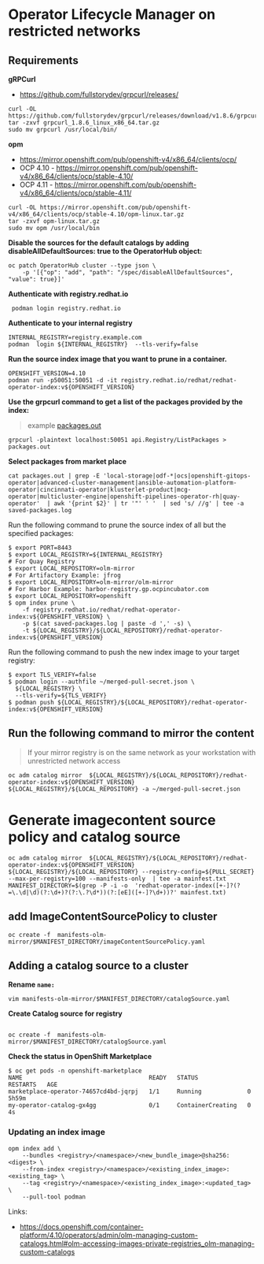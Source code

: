 # Operator Lifecycle Manager on restricted networks


## Requirements 

**gRPCurl**
* https://github.com/fullstorydev/grpcurl/releases/
```
curl -OL https://github.com/fullstorydev/grpcurl/releases/download/v1.8.6/grpcurl_1.8.6_linux_x86_64.tar.gz
tar -zxvf grpcurl_1.8.6_linux_x86_64.tar.gz
sudo mv grpcurl /usr/local/bin/
```


**opm**
* https://mirror.openshift.com/pub/openshift-v4/x86_64/clients/ocp/
* OCP 4.10 - https://mirror.openshift.com/pub/openshift-v4/x86_64/clients/ocp/stable-4.10/
* OCP 4.11 - https://mirror.openshift.com/pub/openshift-v4/x86_64/clients/ocp/stable-4.11/
```
curl -OL https://mirror.openshift.com/pub/openshift-v4/x86_64/clients/ocp/stable-4.10/opm-linux.tar.gz
tar -zxvf opm-linux.tar.gz
sudo mv opm /usr/local/bin 
```

**Disable the sources for the default catalogs by adding disableAllDefaultSources: true to the OperatorHub object:**

```
oc patch OperatorHub cluster --type json \
    -p '[{"op": "add", "path": "/spec/disableAllDefaultSources", "value": true}]'
```

**Authenticate with registry.redhat.io**
```
 podman login registry.redhat.io
```
**Authenticate to your internal registry**
```
INTERNAL_REGISTRY=registry.example.com
podman  login ${INTERNAL_REGISTRY}  --tls-verify=false
```
**Run the source index image that you want to prune in a container.**
```
OPENSHIFT_VERSION=4.10
podman run -p50051:50051 -d -it registry.redhat.io/redhat/redhat-operator-index:v${OPENSHIFT_VERSION}
```

**Use the grpcurl command to get a list of the packages provided by the index:**
> example [packages.out](packages-4.10.x.out)
```
grpcurl -plaintext localhost:50051 api.Registry/ListPackages > packages.out
```

**Select packages from market place**
```
cat packages.out | grep -E 'local-storage|odf-*|ocs|openshift-gitops-operator|advanced-cluster-management|ansible-automation-platform-operator|cincinnati-operator|klusterlet-product|mcg-operator|multicluster-engine|openshift-pipelines-operator-rh|quay-operator'  | awk '{print $2}' | tr '"' ' '  | sed 's/ //g' | tee -a saved-packages.log
```


Run the following command to prune the source index of all but the specified packages:
```
$ export PORT=8443
$ export LOCAL_REGISTRY=${INTERNAL_REGISTRY}
# For Quay Registry 
$ export LOCAL_REPOSITORY=olm-mirror
# For Artifactory Example: jfrog
$ export LOCAL_REPOSITORY=olm-mirror/olm-mirror
# For Harbor Example: harbor-registry.gp.ocpincubator.com
$ export LOCAL_REPOSITORY=openshift
$ opm index prune \
    -f registry.redhat.io/redhat/redhat-operator-index:v${OPENSHIFT_VERSION} \
    -p $(cat saved-packages.log | paste -d ',' -s) \
    -t ${LOCAL_REGISTRY}/${LOCAL_REPOSITORY}/redhat-operator-index:v${OPENSHIFT_VERSION}
```

Run the following command to push the new index image to your target registry:
```
$ export TLS_VERIFY=false
$ podman login --authfile ~/merged-pull-secret.json \
  ${LOCAL_REGISTRY} \
  --tls-verify=${TLS_VERIFY} 
$ podman push ${LOCAL_REGISTRY}/${LOCAL_REPOSITORY}/redhat-operator-index:v${OPENSHIFT_VERSION}
```
## Run the following command to mirror the content
>  If your mirror registry is on the same network as your workstation with unrestricted network access 
```
oc adm catalog mirror  ${LOCAL_REGISTRY}/${LOCAL_REPOSITORY}/redhat-operator-index:v${OPENSHIFT_VERSION}  ${LOCAL_REGISTRY}/${LOCAL_REPOSITORY} -a ~/merged-pull-secret.json
```
# Generate imagecontent source policy and catalog source
```
oc adm catalog mirror  ${LOCAL_REGISTRY}/${LOCAL_REPOSITORY}/redhat-operator-index:v${OPENSHIFT_VERSION}  ${LOCAL_REGISTRY}/${LOCAL_REPOSITORY} --registry-config=${PULL_SECRET} --max-per-registry=100 --manifests-only  | tee -a mainfest.txt
MANIFEST_DIRECTORY=$(grep -P -i -o  'redhat-operator-index([+-]?(?=\.\d|\d)(?:\d+)?(?:\.?\d*))(?:[eE]([+-]?\d+))?' mainfest.txt)
```
## add ImageContentSourcePolicy to cluster
```
oc create -f  manifests-olm-mirror/$MANIFEST_DIRECTORY/imageContentSourcePolicy.yaml 
```

## Adding a catalog source to a cluster
**Rename `name:`**
```
vim manifests-olm-mirror/$MANIFEST_DIRECTORY/catalogSource.yaml
```

**Create Catalog source for registry**
```

oc create -f  manifests-olm-mirror/$MANIFEST_DIRECTORY/catalogSource.yaml
```
                             

**Check the status in OpenShift Marketplace**
```
$ oc get pods -n openshift-marketplace
NAME                                    READY   STATUS              RESTARTS   AGE
marketplace-operator-74657cd4bd-jqrpj   1/1     Running             0          5h59m
my-operator-catalog-gx4gg               0/1     ContainerCreating   0          4s
```
### Updating an index image
```
opm index add \
    --bundles <registry>/<namespace>/<new_bundle_image>@sha256:<digest> \
    --from-index <registry>/<namespace>/<existing_index_image>:<existing_tag> \
    --tag <registry>/<namespace>/<existing_index_image>:<updated_tag> \
    --pull-tool podman 
```
Links: 
* https://docs.openshift.com/container-platform/4.10/operators/admin/olm-managing-custom-catalogs.html#olm-accessing-images-private-registries_olm-managing-custom-catalogs
